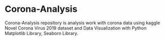 # Corona-Analysis
 Corona-Analysis repository is analysis work with corona data using kaggle Novel Corona Virus 2019 dataset and Data Visualization with Python Matplotlib Library, Seaborn Library.
